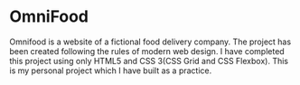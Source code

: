 # OmniFood
Omnifood is a website of a fictional food delivery company.
The project has been created following the rules of modern web design. I have completed this project using only HTML5 and CSS 3(CSS Grid and CSS Flexbox). This is my personal project which I have built as a practice.
